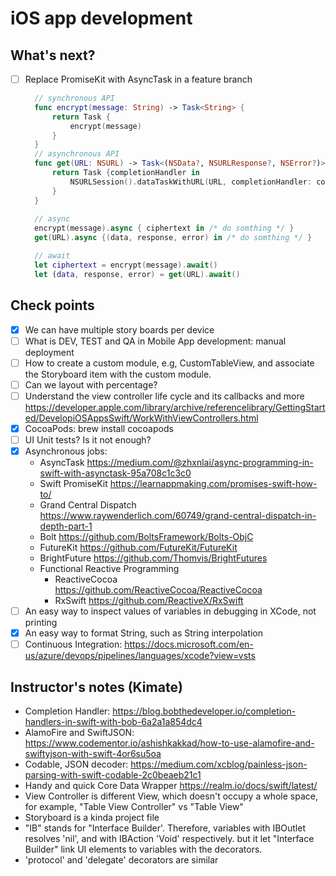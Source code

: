 # iOS app development

## What's next?
- [ ] Replace PromiseKit with AsyncTask in a feature branch
  ```swift
    // synchronous API
    func encrypt(message: String) -> Task<String> {
        return Task {
            encrypt(message)
        }
    }
    // asynchronous API
    func get(URL: NSURL) -> Task<(NSData?, NSURLResponse?, NSError?)> {
        return Task {completionHandler in
            NSURLSession().dataTaskWithURL(URL, completionHandler: completionHandler).resume()
        }
    }
    
    // async
    encrypt(message).async { ciphertext in /* do somthing */ }
    get(URL).async {(data, response, error) in /* do somthing */ }

    // await
    let ciphertext = encrypt(message).await()
    let (data, response, error) = get(URL).await()
  ```

## Check points
- [x] We can have multiple story boards per device
- [ ] What is DEV, TEST and QA in Mobile App development: manual deployment
- [ ] How to create a custom module, e.g, CustomTableView, and associate the Storyboard item with the custom module.
- [ ] Can we layout with percentage?
- [ ] Understand the view controller life cycle and its callbacks and more https://developer.apple.com/library/archive/referencelibrary/GettingStarted/DevelopiOSAppsSwift/WorkWithViewControllers.html
- [x] CocoaPods: brew install cocoapods
- [ ] UI Unit tests? Is it not enough?
- [x] Asynchronous jobs:
  - AsyncTask https://medium.com/@zhxnlai/async-programming-in-swift-with-asynctask-95a708c1c3c0
  - Swift PromiseKit https://learnappmaking.com/promises-swift-how-to/
  - Grand Central Dispatch https://www.raywenderlich.com/60749/grand-central-dispatch-in-depth-part-1
  - Bolt https://github.com/BoltsFramework/Bolts-ObjC
  - FutureKit https://github.com/FutureKit/FutureKit
  - BrightFuture https://github.com/Thomvis/BrightFutures
  - Functional Reactive Programming
    * ReactiveCocoa https://github.com/ReactiveCocoa/ReactiveCocoa
    * RxSwift https://github.com/ReactiveX/RxSwift 
- [ ] An easy way to inspect values of variables in debugging in XCode, not printing
- [x] An easy way to format String, such as String interpolation
- [ ] Continuous Integration: https://docs.microsoft.com/en-us/azure/devops/pipelines/languages/xcode?view=vsts

## Instructor's notes (Kimate)
- Completion Handler: https://blog.bobthedeveloper.io/completion-handlers-in-swift-with-bob-6a2a1a854dc4
- AlamoFire and SwiftJSON: https://www.codementor.io/ashishkakkad/how-to-use-alamofire-and-swiftyjson-with-swift-4or6su5oa
- Codable, JSON decoder: https://medium.com/xcblog/painless-json-parsing-with-swift-codable-2c0beaeb21c1
- Handy and quick Core Data Wrapper https://realm.io/docs/swift/latest/
- View Controller is different View, which doesn't occupy a whole space, for example, "Table View Controller" vs "Table View"
- Storyboard is a kinda project file
- "IB" stands for "Interface Builder'. Therefore, variables with IBOutlet resolves 'nil', and with IBAction 'Void' respectively. but it let "Interface Builder" link UI elements to variables with the decorators.
- 'protocol' and 'delegate' decorators are similar


